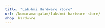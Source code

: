 ```yaml
---
title: "Lakshmi Hardware store"
url: /kumaramangalam/lakshmi-hardware-store/
shop: hardware
---
```

